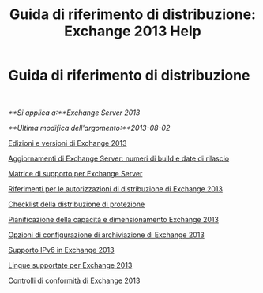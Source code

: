 ﻿---
title: 'Guida di riferimento di distribuzione: Exchange 2013 Help'
TOCTitle: Guida di riferimento di distribuzione
ms:assetid: 1999c070-1441-4605-b36b-118a5d78defe
ms:mtpsurl: https://technet.microsoft.com/it-it/library/JJ150490(v=EXCHG.150)
ms:contentKeyID: 50480142
ms.date: 05/22/2018
mtps_version: v=EXCHG.150
ms.translationtype: MT
---

# Guida di riferimento di distribuzione

 

_**Si applica a:**Exchange Server 2013_

_**Ultima modifica dell'argomento:**2013-08-02_

[Edizioni e versioni di Exchange 2013](exchange-2013-editions-and-versions-exchange-2013-help.md)

[Aggiornamenti di Exchange Server: numeri di build e date di rilascio](https://technet.microsoft.com/it-it/library/hh135098\(v=exchg.150\))

[Matrice di supporto per Exchange Server](exchange-server-supportability-matrix-exchange-2013-help.md)

[Riferimenti per le autorizzazioni di distribuzione di Exchange 2013](exchange-2013-deployment-permissions-reference-exchange-2013-help.md)

[Checklist della distribuzione di protezione](deployment-security-checklist-exchange-2013-help.md)

[Pianificazione della capacità e dimensionamento Exchange 2013](exchange-2013-sizing-and-capacity-planning-exchange-2013-help.md)

[Opzioni di configurazione di archiviazione di Exchange 2013](exchange-2013-storage-configuration-options-exchange-2013-help.md)

[Supporto IPv6 in Exchange 2013](ipv6-support-in-exchange-2013-exchange-2013-help.md)

[Lingue supportate per Exchange 2013](exchange-2013-language-support-exchange-2013-help.md)

[Controlli di conformità di Exchange 2013](exchange-2013-readiness-checks-exchange-2013-help.md)

